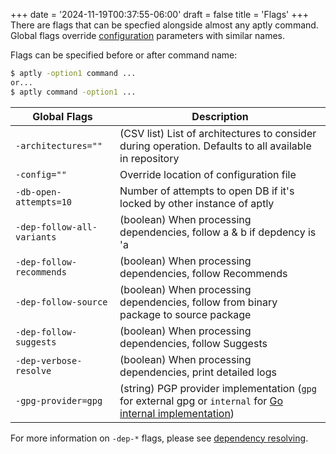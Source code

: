 +++
date = '2024-11-19T00:37:55-06:00'
draft = false
title = 'Flags'
+++
There are flags that can be specfied alongside almost any aptly command.
Global flags override [configuration](/docs/configuration) parameters with similar names.

Flags can be specified before or after command name:

```bash
$ aptly -option1 command ...
or...
$ aptly command -option1 ...
```

| Global Flags | Description |
| ----- | ----- |
| `-architectures=""` | (CSV list) List of architectures to consider during operation. Defaults to all available in repository |
| `-config=""` | Override location of configuration file |
| `-db-open-attempts=10` | Number of attempts to open DB if it's locked by other instance of aptly
| `-dep-follow-all-variants` | (boolean) When processing dependencies, follow a & b if depdency is 'a|b' |
| `-dep-follow-recommends` | (boolean) When processing dependencies, follow Recommends |
| `-dep-follow-source` | (boolean) When processing dependencies, follow from binary package to source package |
| `-dep-follow-suggests` | (boolean) When processing dependencies, follow Suggests |
| `-dep-verbose-resolve` | (boolean) When processing dependencies, print detailed logs
| `-gpg-provider=gpg` | (string) PGP provider implementation (`gpg` for external gpg or `internal` for [Go internal implementation](/doc/feature/pgp-providers))

For more information on `-dep-*` flags, please see [dependency resolving](/doc/feature/dependencies).

